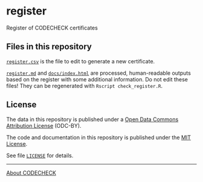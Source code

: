 # register

Register of CODECHECK certificates

## Files in this repository

[`register.csv`](register.csv) is the file to edit to generate a new certificate.

[`register.md`](register.md) and [`docs/index.html`](https://codecheck.org.uk/register) are processed, human-readable outputs based on the register with some additional information.
Do not edit these files! They can be regenerated with `Rscript check_register.R`.

## License

The data in this repository is published under a [Open Data Commons Attribution License](https://opendatacommons.org/licenses/by/summary/) (ODC-BY).

The code and documentation in this repository is published under the [MIT License](https://choosealicense.com/licenses/mit/).

See file [`LICENSE`](LICENSE) for details.

------

[About CODECHECK](https://codecheck.org.uk/)

